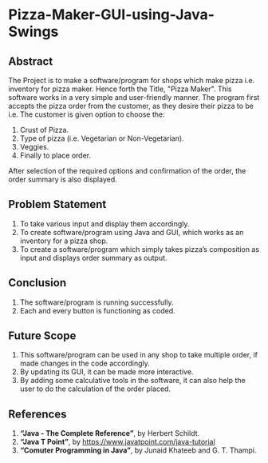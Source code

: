 # Pizza-Maker-GUI-using-Java-Swings

## Abstract
The Project is to make a software/program for shops which make pizza i.e. inventory for pizza maker. Hence forth the Title, "Pizza Maker".
This software works in a very simple and user-friendly manner.
The program first accepts the pizza order from the customer, as they desire their pizza to be i.e. The customer is given option to choose the:
  1.  Crust of Pizza.
  2.  Type of pizza (i.e. Vegetarian or Non-Vegetarian).
  3.  Veggies.
  4.  Finally to place order.

After selection of the required options and confirmation of the order, the order summary is also displayed.

## Problem Statement
1.  To take various input and display them accordingly.
2.  To create software/program using Java and GUI, which works as an inventory for a pizza shop.
3.  To create a software/program which simply takes pizza’s composition as input and displays order summary as output.

## Conclusion
1.  The software/program is running successfully.
2.  Each and every button is functioning as coded.

## Future Scope
1.  This software/program can be used in any shop to take multiple order, if made changes in the code accordingly.
2.  By updating its GUI, it can be made more interactive.
3.  By adding some calculative tools in the software, it can also help the user to do the calculation of the order placed.

## References
1.  **“Java - The Complete Reference”**, by Herbert Schildt.
2.  **“Java T Point”**, by https://www.javatpoint.com/java-tutorial
3.  **“Comuter Programming in Java”**, by Junaid Khateeb and G. T. Thampi.
